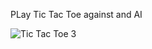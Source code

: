 PLay Tic Tac Toe against and AI


![Tic Tac Toe 3](https://github.com/user-attachments/assets/e15e64cb-340e-4299-bf7e-ee2a6e59af2d)
